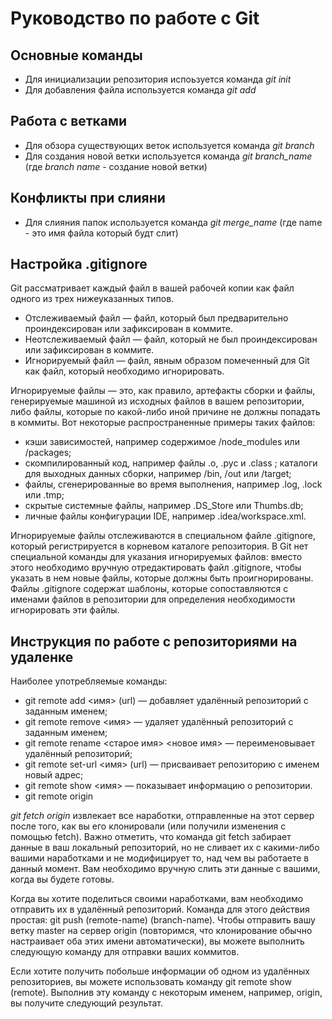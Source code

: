 # Руководство по работе с Git

## Основные команды

* Для инициализации репозитория испоьзуется команда *git init*
* Для добавления файла используется команда *git add*

## Работа с ветками

* Для обзора существующих веток используется команда *git branch*
* Для создания новой ветки используется команда *git branch_name* (где *branch name* - создание новой ветки)

## Конфликты при слияни 

* Для слияния папок используется команда *git merge_name* (где name - это имя файла который будт слит)

## Настройка .gitignore

Git рассматривает каждый файл в вашей рабочей копии как файл одного из трех нижеуказанных типов.

* Отслеживаемый файл — файл, который был предварительно проиндексирован или зафиксирован в коммите.
* Неотслеживаемый файл — файл, который не был проиндексирован или зафиксирован в коммите.
* Игнорируемый файл — файл, явным образом помеченный для Git как файл, который необходимо игнорировать.

Игнорируемые файлы — это, как правило, артефакты сборки и файлы, генерируемые машиной из исходных файлов в вашем репозитории, либо файлы, которые по какой-либо иной причине не должны попадать в коммиты. Вот некоторые распространенные примеры таких файлов:

* кэши зависимостей, например содержимое /node_modules или /packages;
* скомпилированный код, например файлы .o, .pyc и .class ;
каталоги для выходных данных сборки, например /bin, /out или /target;
* файлы, сгенерированные во время выполнения, например .log, .lock или .tmp;
* скрытые системные файлы, например .DS_Store или Thumbs.db;
* личные файлы конфигурации IDE, например .idea/workspace.xml.

Игнорируемые файлы отслеживаются в специальном файле .gitignore, который регистрируется в корневом каталоге репозитория. В Git нет специальной команды для указания игнорируемых файлов: вместо этого необходимо вручную отредактировать файл .gitignore, чтобы указать в нем новые файлы, которые должны быть проигнорированы. Файлы .gitignore содержат шаблоны, которые сопоставляются с именами файлов в репозитории для определения необходимости игнорировать эти файлы.

## Инструкция по работе с репозиториями на удаленке

Наиболее употребляемые команды:

* git remote add <имя> (url) — добавляет удалённый репозиторий с заданным именем;
* git remote remove <имя> — удаляет удалённый репозиторий с заданным именем;
* git remote rename <старое имя> <новое имя> — переименовывает удалённый репозиторий;
* git remote set-url <имя> (url) — присваивает репозиторию с именем новый адрес;
* git remote show <имя> — показывает информацию о репозитории.
* git remote origin

*git fetch origin* извлекает все наработки, отправленные на этот сервер после того, как вы его клонировали (или получили изменения с помощью fetch). Важно отметить, что команда git fetch забирает данные в ваш локальный репозиторий, но не сливает их с какими-либо вашими наработками и не модифицирует то, над чем вы работаете в данный момент. Вам необходимо вручную слить эти данные с вашими, когда вы будете готовы.

Когда вы хотите поделиться своими наработками, вам необходимо отправить их в удалённый репозиторий. Команда для этого действия простая: git push (remote-name) (branch-name). Чтобы отправить вашу ветку master на сервер origin (повторимся, что клонирование обычно настраивает оба этих имени автоматически), вы можете выполнить следующую команду для отправки ваших коммитов.

Если хотите получить побольше информации об одном из удалённых репозиториев, вы можете использовать команду git remote show (remote). Выполнив эту команду с некоторым именем, например, origin, вы получите следующий результат.
